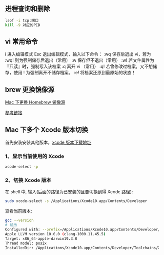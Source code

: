 ## 进程查询和删除

```bash
lsof -i tcp:端口
kill -9 对应的PID
```

## vi 常用命令

i 进入编辑模式
Esc 退出编辑模式，输入以下命令：
:wq 保存后退出 vi，若为 :wq! 则为强制储存后退出（常用）
:w 保存但不退出（常用）
:w! 若文件属性为『只读』时，强制写入该档案
:q 离开 vi （常用）
:q! 若曾修改过档案，又不想储存，使用 ! 为强制离开不储存档案。
:e! 将档案还原到最原始的状态！

## brew 更换镜像源

[Mac 下更换 Homebrew 镜像源](https://blog.csdn.net/lwplwf/article/details/79097565)

[参考链接](https://www.runoob.com/linux/linux-vim.html)

## Mac 下多个 Xcode 版本切换

首先安装安装其他版本，[xcode 版本下载地址](https://xcodereleases.com/)

### 1、显示当前使用的 Xcode

```bash
xcode-select -p
```

### 2、切换 Xcode 版本

在 shell 中, 输入(后面的路径为已安装的且要切换到得 Xcode 路径):

```bash
sudo xcode-select -s /Applications/Xcode10.app/Contents/Developer
```

查看当前版本:

```bash
gcc --version
# 输出
Configured with: --prefix=/Applications/Xcode10.app/Contents/Developer/usr --with-gxx-include-dir=/Applications/Xcode10.app/Contents/Developer/Platforms/MacOSX.platform/Developer/SDKs/MacOSX10.14.sdk/usr/include/c++/4.2.1
Apple LLVM version 10.0.0 (clang-1000.11.45.5)
Target: x86_64-apple-darwin19.3.0
Thread model: posix
InstalledDir: /Applications/Xcode10.app/Contents/Developer/Toolchains/XcodeDefault.xctoolchain/usr/bin
```

